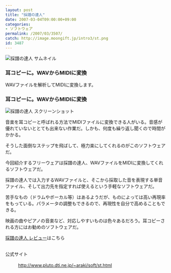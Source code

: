 ```yaml
---
layout: post
title: "採譜の達人"
date: 2007-03-04T09:00:00+09:00
categories:
- ソフトウェア
permalink: /2007/03/3507/
catch: http://image.moongift.jp/intro3/st.png
id: 3487
---
```

 ![採譜の達人 サムネイル](http://image.moongift.jp/intro3/st.t.png "採譜の達人 サムネイル")
  

### 耳コピーに。WAVからMIDIに変換
  
WAVファイルを解析してMIDIに変換します。  
<!--more-->  

### 耳コピーに。WAVからMIDIに変換
  

![採譜の達人 スクリーンショット](http://image.moongift.jp/intro3/st.png "採譜の達人 スクリーンショット")

  

音楽を耳コピーと呼ばれる方法でMIDIファイルに変換できる人がいる。音感が優れていないととても出来ない作業だ。しかも、何度も繰り返し聞くので時間がかかる。

  

そうした面倒なステップを飛ばして、極力楽にしてくれるのがこのソフトウェアだ。

  

今回紹介するフリーウェアは採譜の達人、WAVファイルをMIDIに変換してくれるソフトウェアだ。

  

採譜の達人では入力するWAVファイルと、そこから採取した音を表現する単音ファイル、そして出力先を指定すれば使えるという手軽なソフトウェアだ。

  

苦手なもの（ドラムやボーカル等）はあるようだが、ものによっては高い再現率をもっている。パラメータの調整もできるので、再現性を自分で高めることもできる。

  

映画の曲やピアノの音楽など、対応しやすいものは色々あるだろう。耳コピーされる方にはお勧めのソフトウェアだ。

  

[採譜の達人 レビュー](http://fw.moongift.jp/review/i-3508.html)はこちら

  
<dl>
<br><dt>公式サイト</dt>
<br><dd><a href="http://www.pluto.dti.ne.jp/~araki/soft/st.html" target="_blank">http://www.pluto.dti.ne.jp/~araki/soft/st.html</a></dd>
<br>
</dl>